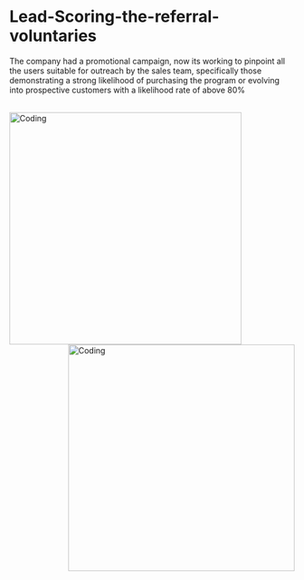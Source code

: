 # Lead-Scoring-the-referral-voluntaries
The company had a promotional campaign, now its working to pinpoint all the users suitable for outreach by the sales team, specifically those demonstrating a strong likelihood of purchasing the program or evolving into prospective customers with a likelihood rate of above 80%

<br>

<img align="left" alt="Coding" width="410" src="https://y.yarn.co/5e2e2879-c2c4-4a7e-bb19-d3d884b97281_text.gif"> 

<img align="right" alt="Coding" width="400" src="https://global.discourse-cdn.com/smallgiantgames/original/3X/8/5/8507b3a2be8e3d02a7bf75cdb4264698aa5944dc.gif"> 
